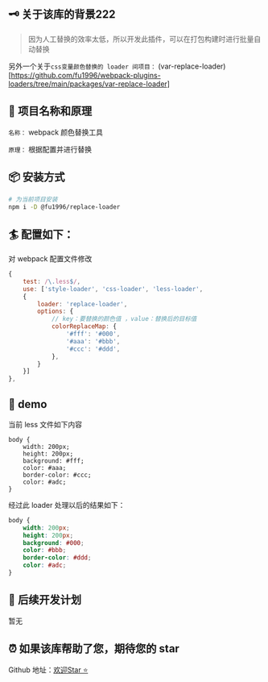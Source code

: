 ## 🗝 关于该库的背景222

> 因为人工替换的效率太低，所以开发此插件，可以在打包构建时进行批量自动替换

另外一个关于`css变量颜色替换的 loader 间项目：` (var-replace-loader)[https://github.com/fu1996/webpack-plugins-loaders/tree/main/packages/var-replace-loader]

## 🎉 项目名称和原理

`名称：` webpack 颜色替换工具

`原理：` 根据配置并进行替换

## 📦 安装方式

```bash
# 为当前项目安装
npm i -D @fu1996/replace-loader
```

## 🏄 配置如下：

对 webpack 配置文件修改

```js
{
    test: /\.less$/,
    use: ['style-loader', 'css-loader', 'less-loader', 
    {
        loader: 'replace-loader',
        options: {
            // key：要替换的颜色值 ，value：替换后的目标值
            colorReplaceMap: {
                '#fff': '#000',
                '#aaa': '#bbb',
                '#ccc': '#ddd',
            },
        }
    }]
},
```

## 📝 demo
当前 less 文件如下内容

```less
body {
    width: 200px;
    height: 200px;
    background: #fff;
    color: #aaa;
    border-color: #ccc;
    color: #adc;
}
```

经过此 loader 处理以后的结果如下：

```css
body {
    width: 200px;
    height: 200px;
    background: #000;
    color: #bbb;
    border-color: #ddd;
    color: #adc;
}
```


## 📣 后续开发计划

暂无

## ⏰ 如果该库帮助了您，期待您的 star

Github 地址：[欢迎Star ⭐️](https://github.com/fu1996/webpack-plugins-loaders/tree/main/packages#:~:text=.%E2%80%8A.-,color%2Dreplace%2Dloader,-feat%3A%20update%20version)
